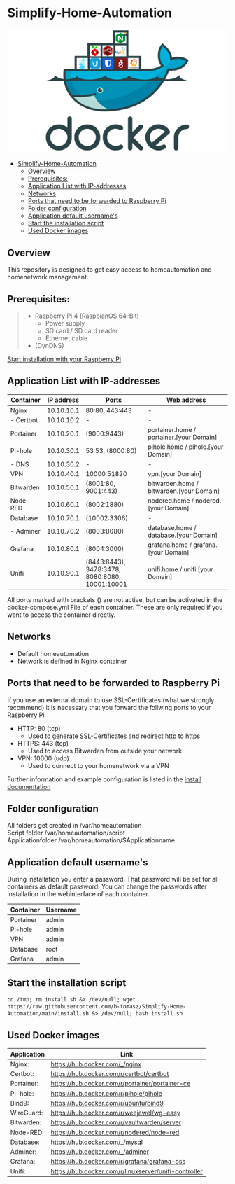 # Simplify-Home-Automation

<img src="Documentation/Images/Readme000.png" alt="title"/>

- [Simplify-Home-Automation](#simplify-home-automation)
  - [Overview](#overview)
  - [Prerequisites:](#prerequisites)
  - [Application List with IP-addresses](#application-list-with-ip-addresses)
  - [Networks](#networks)
  - [Ports that need to be forwarded to Raspberry Pi](#ports-that-need-to-be-forwarded-to-raspberry-pi)
  - [Folder configuration](#folder-configuration)
  - [Application default username's](#application-default-usernames)
  - [Start the installation script](#start-the-installation-script)
  - [Used Docker images](#used-docker-images)

## Overview

This repository is designed to get easy access to homeautomation and homenetwork management.

## Prerequisites:

> - Raspberry Pi 4 (RaspbianOS 64-Bit)
>    - Power supply
>    - SD card / SD card reader
>    - Ethernet cable
> - (DynDNS)

[Start installation with your Raspberry Pi](Documentation/01-setup.md)

## Application List with IP-addresses

| Container | IP address | Ports                                               | Web address                              |
| --------- | ---------- | --------------------------------------------------- | ---------------------------------------- |
| Nginx     | 10.10.10.1 | 80:80, 443:443                                      | -                                        |
| - Certbot | 10.10.10.2 | -                                                   | -                                        |
| Portainer | 10.10.20.1 | (9000:9443)                                         | portainer.home / portainer.[your Domain] |
| Pi-hole   | 10.10.30.1 | 53:53, (8000:80)                                    | pihole.home / pihole.[your Domain]       |
| - DNS     | 10.10.30.2 | -                                                   | -                                        |
| VPN       | 10.10.40.1 | 10000:51820                                         | vpn.[your Domain]                        |
| Bitwarden | 10.10.50.1 | (8001:80, 9001:443)                                 | bitwarden.home / bitwarden.[your Domain] |
| Node-RED  | 10.10.60.1 | (8002:1880)                                         | nodered.home / nodered.[your Domain]     |
| Database  | 10.10.70.1 | (10002:3306)                                        | -                                        |
| - Adminer | 10.10.70.2 | (8003:8080)                                         | database.home / database.[your Domain]   |
| Grafana   | 10.10.80.1 | (8004:3000)                                         | grafana.home / grafana.[your Domain]     |
| Unifi     | 10.10.90.1 | (8443:8443), 3478:3478,<br />8080:8080, 10001:10001 | unifi.home / unifi.[your Domain]         |

All ports marked with brackets () are not active, but can be activated in the docker-compose.yml File of each container. These are only required if you want to access the container directly.

## Networks

- Default homeautomation
- Network is defined in Nginx container

## Ports that need to be forwarded to Raspberry Pi

If you use an external domain to use SSL-Certificates (what we strongly recommend) it is necessary that you forward the follwing ports to your Raspberry Pi 

- HTTP: 80 (tcp)
  - Used to generate SSL-Certificates and redirect http to https
- HTTPS: 443 (tcp)
  - Used to access Bitwarden from outside your network
- VPN: 10000 (udp)
  - Used to connect to your homenetwork via a VPN

Further information and example configuration is listed in the [install documentation](Documentation/02-install.md#ports-that-need-to-be-forwarded-to-raspberry-pi)

## Folder configuration

All folders get created in  /var/homeautomation \
Script folder               /var/homeautomation/script \
Applicationfolder           /var/homeautomation/$Applicationname

## Application default username's

During installation you enter a password. That password will be set for all containers as default password. You can change the passwords after installation in the webinterface of each container.

| Container | Username |
| --------- | -------- |
| Portainer | admin    |
| Pi-hole   | admin    |
| VPN       | admin    |
| Database  | root     |
| Grafana   | admin    |

## Start the installation script
```
cd /tmp; rm install.sh &> /dev/null; wget https://raw.githubusercontent.com/b-tomasz/Simplify-Home-Automation/main/install.sh &> /dev/null; bash install.sh
```

## Used Docker images
| Application | Link                                                  |
| ----------- | ----------------------------------------------------- |
| Nginx:      | https://hub.docker.com/_/nginx                        |
| Certbot:    | https://hub.docker.com/r/certbot/certbot              |
| Portainer:  | https://hub.docker.com/r/portainer/portainer-ce       |
| Pi-hole:    | https://hub.docker.com/r/pihole/pihole                |
| Bind9:      | https://hub.docker.com/r/ubuntu/bind9                 |
| WireGuard:  | https://hub.docker.com/r/weejewel/wg-easy             |
| Bitwarden:  | https://hub.docker.com/r/vaultwarden/server           |
| Node-RED:   | https://hub.docker.com/r/nodered/node-red             |
| Database:   | https://hub.docker.com/_/mysql                        |
| Adminer:    | https://hub.docker.com/_/adminer                      |
| Grafana:    | https://hub.docker.com/r/grafana/grafana-oss          |
| Unifi:      | https://hub.docker.com/r/linuxserver/unifi-controller |